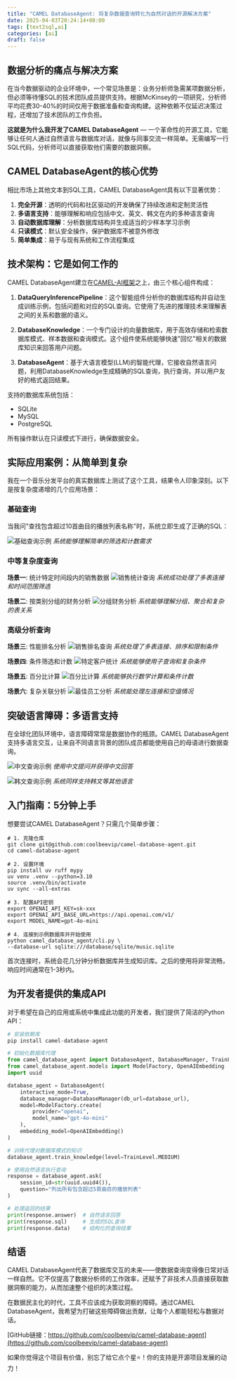 ```yaml
---
title: "CAMEL DatabaseAgent: 将复杂数据查询转化为自然对话的开源解决方案"
date: 2025-04-03T20:24:14+08:00
tags: [text2sql,ai]
categories: [ai]
draft: false
---
```


## 数据分析的痛点与解决方案

在当今数据驱动的企业环境中，一个常见场景是：业务分析师急需某项数据分析，但必须等待懂SQL的技术团队成员提供支持。根据McKinsey的一项研究，分析师平均花费30-40%的时间仅用于数据准备和查询构建。这种依赖不仅延迟决策过程，还增加了技术团队的工作负担。

**这就是为什么我开发了CAMEL DatabaseAgent** — 一个革命性的开源工具，它能够让任何人通过自然语言与数据库对话，就像与同事交流一样简单。无需编写一行SQL代码，分析师可以直接获取他们需要的数据洞察。

## CAMEL DatabaseAgent的核心优势

相比市场上其他文本到SQL工具，CAMEL DatabaseAgent具有以下显著优势：

1. **完全开源**：透明的代码和社区驱动的开发确保了持续改进和定制灵活性
2. **多语言支持**：能够理解和响应包括中文、英文、韩文在内的多种语言查询
3. **自动数据库理解**：分析数据库结构并生成适当的少样本学习示例
4. **只读模式**：默认安全操作，保护数据库不被意外修改
5. **简单集成**：易于与现有系统和工作流程集成

## 技术架构：它是如何工作的

CAMEL DatabaseAgent建立在[CAMEL-AI框架](https://github.com/camel-ai/camel)之上，由三个核心组件构成：

1. **DataQueryInferencePipeline**：这个智能组件分析你的数据库结构并自动生成训练示例，包括问题和对应的SQL查询。它使用了先进的推理技术来理解表之间的关系和数据的语义。

2. **DatabaseKnowledge**：一个专门设计的向量数据库，用于高效存储和检索数据库模式、样本数据和查询模式。这个组件使系统能够快速"回忆"相关的数据库知识来回答用户问题。

3. **DatabaseAgent**：基于大语言模型(LLM)的智能代理，它接收自然语言问题，利用DatabaseKnowledge生成精确的SQL查询，执行查询，并以用户友好的格式返回结果。

支持的数据库系统包括：
- SQLite
- MySQL
- PostgreSQL

所有操作默认在只读模式下进行，确保数据安全。

## 实际应用案例：从简单到复杂

我在一个音乐分发平台的真实数据库上测试了这个工具，结果令人印象深刻。以下是按复杂度递增的几个应用场景：

### 基础查询
当我问"查找包含超过10首曲目的播放列表名称"时，系统立即生成了正确的SQL：

![基础查询示例](/images/posts/ai/camel-database-agent/screenshot-question-1.png)
*系统能够理解简单的筛选和计数需求*

### 中等复杂度查询
**场景一**: 统计特定时间段内的销售数据
![销售统计查询](/images/posts/ai/camel-database-agent/screenshot-question-2.png)
*系统成功处理了多表连接和时间范围筛选*

**场景二**: 按类别分组的财务分析
![分组财务分析](/images/posts/ai/camel-database-agent/screenshot-question-3.png)
*系统能够理解分组、聚合和复杂的表关系*

### 高级分析查询
**场景三**: 性能排名分析
![销售排名查询](/images/posts/ai/camel-database-agent/screenshot-question-4.png)
*系统处理了多表连接、排序和限制条件*

**场景四**: 条件筛选和计数
![特定客户统计](/images/posts/ai/camel-database-agent/screenshot-question-5.png)
*系统能够使用子查询和复杂条件*

**场景五**: 百分比计算
![百分比计算](/images/posts/ai/camel-database-agent/screenshot-question-6.png)
*系统能够执行数学计算和条件计数*

**场景六**: 复杂关联分析
![最佳员工分析](/images/posts/ai/camel-database-agent/screenshot-question-7.png)
*系统能处理左连接和空值情况*

## 突破语言障碍：多语言支持

在全球化团队环境中，语言障碍常常是数据协作的瓶颈。CAMEL DatabaseAgent支持多语言交互，让来自不同语言背景的团队成员都能使用自己的母语进行数据查询。

![中文查询示例](/images/posts/ai/camel-database-agent/screenshot-question-chinese.png)
*使用中文提问并获得中文回答*

![韩文查询示例](/images/posts/ai/camel-database-agent/screenshot-question-korean.png)
*系统同样支持韩文等其他语言*

## 入门指南：5分钟上手

想要尝试CAMEL DatabaseAgent？只需几个简单步骤：

```shell
# 1. 克隆仓库
git clone git@github.com:coolbeevip/camel-database-agent.git
cd camel-database-agent

# 2. 设置环境
pip install uv ruff mypy
uv venv .venv --python=3.10
source .venv/bin/activate
uv sync --all-extras

# 3. 配置API密钥
export OPENAI_API_KEY=sk-xxx
export OPENAI_API_BASE_URL=https://api.openai.com/v1/
export MODEL_NAME=gpt-4o-mini

# 4. 连接到示例数据库并开始使用
python camel_database_agent/cli.py \
--database-url sqlite:///database/sqlite/music.sqlite
```

首次连接时，系统会花几分钟分析数据库并生成知识库。之后的使用将非常流畅，响应时间通常在1-3秒内。

## 为开发者提供的集成API

对于希望在自己的应用或系统中集成此功能的开发者，我们提供了简洁的Python API：

```python
# 安装依赖库
pip install camel-database-agent

# 初始化数据库代理
from camel_database_agent import DatabaseAgent, DatabaseManager, TrainLevel
from camel_database_agent.models import ModelFactory, OpenAIEmbedding
import uuid

database_agent = DatabaseAgent(
    interactive_mode=True,
    database_manager=DatabaseManager(db_url=database_url),
    model=ModelFactory.create(
        provider="openai",
        model_name="gpt-4o-mini"
    ),
    embedding_model=OpenAIEmbedding()
)

# 训练代理对数据库模式的知识
database_agent.train_knowledge(level=TrainLevel.MEDIUM)

# 使用自然语言执行查询
response = database_agent.ask(
    session_id=str(uuid.uuid4()),
    question="列出所有包含超过5首曲目的播放列表"
)

# 处理返回的结果
print(response.answer)  # 自然语言回答
print(response.sql)     # 生成的SQL查询
print(response.data)    # 结构化的查询结果
```

## 结语

CAMEL DatabaseAgent代表了数据库交互的未来——使数据查询变得像日常对话一样自然。它不仅提高了数据分析师的工作效率，还赋予了非技术人员直接获取数据洞察的能力，从而加速整个组织的决策过程。

在数据民主化的时代，工具不应该成为获取洞察的障碍。通过CAMEL DatabaseAgent，我希望为打破这些障碍做出贡献，让每个人都能轻松与数据对话。

[GitHub链接：https://github.com/coolbeevip/camel-database-agent](https://github.com/coolbeevip/camel-database-agent)

如果你觉得这个项目有价值，别忘了给它点个星⭐！你的支持是开源项目发展的动力！